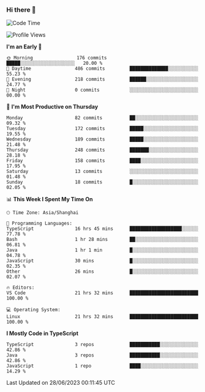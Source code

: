 ### Hi there 👋

<!--
**waynelwz/waynelwz** is a ✨ _special_ ✨ repository because its `README.md` (this file) appears on your GitHub profile.

Here are some ideas to get you started:

- 🔭 I’m currently working on ...
- 🌱 I’m currently learning ...
- 👯 I’m looking to collaborate on ...
- 🤔 I’m looking for help with ...
- 💬 Ask me about ...
- 📫 How to reach me: ...
- 😄 Pronouns: ...
- ⚡ Fun fact: ...
-->

<!--START_SECTION:waka-->
![Code Time](http://img.shields.io/badge/Code%20Time-1%2C561%20hrs%2033%20mins-blue)

![Profile Views](http://img.shields.io/badge/Profile%20Views-0-blue)

**I'm an Early 🐤** 

```text
🌞 Morning                176 commits         █████░░░░░░░░░░░░░░░░░░░░   20.00 % 
🌆 Daytime                486 commits         ██████████████░░░░░░░░░░░   55.23 % 
🌃 Evening                218 commits         ██████░░░░░░░░░░░░░░░░░░░   24.77 % 
🌙 Night                  0 commits           ░░░░░░░░░░░░░░░░░░░░░░░░░   00.00 % 
```
📅 **I'm Most Productive on Thursday** 

```text
Monday                   82 commits          ██░░░░░░░░░░░░░░░░░░░░░░░   09.32 % 
Tuesday                  172 commits         █████░░░░░░░░░░░░░░░░░░░░   19.55 % 
Wednesday                189 commits         █████░░░░░░░░░░░░░░░░░░░░   21.48 % 
Thursday                 248 commits         ███████░░░░░░░░░░░░░░░░░░   28.18 % 
Friday                   158 commits         ████░░░░░░░░░░░░░░░░░░░░░   17.95 % 
Saturday                 13 commits          ░░░░░░░░░░░░░░░░░░░░░░░░░   01.48 % 
Sunday                   18 commits          █░░░░░░░░░░░░░░░░░░░░░░░░   02.05 % 
```


📊 **This Week I Spent My Time On** 

```text
🕑︎ Time Zone: Asia/Shanghai

💬 Programming Languages: 
TypeScript               16 hrs 45 mins      ███████████████████░░░░░░   77.78 % 
Bash                     1 hr 28 mins        ██░░░░░░░░░░░░░░░░░░░░░░░   06.81 % 
Java                     1 hr 1 min          █░░░░░░░░░░░░░░░░░░░░░░░░   04.78 % 
JavaScript               30 mins             █░░░░░░░░░░░░░░░░░░░░░░░░   02.35 % 
Other                    26 mins             █░░░░░░░░░░░░░░░░░░░░░░░░   02.07 % 

🔥 Editors: 
VS Code                  21 hrs 32 mins      █████████████████████████   100.00 % 

💻 Operating System: 
Linux                    21 hrs 32 mins      █████████████████████████   100.00 % 
```

**I Mostly Code in TypeScript** 

```text
TypeScript               3 repos             ███████████░░░░░░░░░░░░░░   42.86 % 
Java                     3 repos             ███████████░░░░░░░░░░░░░░   42.86 % 
JavaScript               1 repo              ████░░░░░░░░░░░░░░░░░░░░░   14.29 % 
```




 Last Updated on 28/06/2023 00:11:45 UTC
<!--END_SECTION:waka-->
